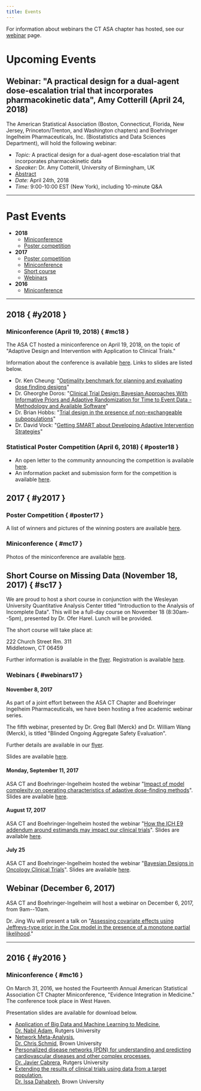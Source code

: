 ```yaml
---
title: Events
---
```


For information about webinars the CT ASA chapter has hosted, see our [webinar](webinars.html) page.

# Upcoming Events

## Webinar: "A practical design for a dual-agent dose-escalation trial that incorporates pharmacokinetic data", Amy Cotterill (April 24, 2018)

The American Statistical Association (Boston,
Connecticut, Florida, New Jersey, Princeton/Trenton, and Washington
chapters) and Boehringer Ingelheim Pharmaceuticals,
Inc. (Biostatistics and Data Sciences Department), will hold the following webinar:
 
* *Topic:* A practical design for a dual-agent dose-escalation trial that incorporates pharmacokinetic data
* *Speaker:* Dr. Amy Cotterill, University of Birmingham, UK
* [Abstract](media/webinars-asa-bi/Webinar-series-flyer---9---AmyCotterill.pdf)
* *Date:* April 24th, 2018
* *Time:* 9:00-10:00 EST (New York), including 10-minute Q&A

-----

# Past Events

* **2018**
    * [Miniconference](#mc18)
    * [Poster competition](#poster18)
* **2017**
    * [Poster competition](#poster17)
    * [Miniconference](#mc17)
    * [Short course](#sc17)
    * [Webinars](#webinars17)
* **2016**
    * [Miniconference](#mc16)
    
-----

## 2018 { #y2018 }

### Miniconference (April 19, 2018) { #mc18 }

The ASA CT hosted a miniconference on April 19, 2018, on the topic of
"Adaptive Design and Intervention with Application to Clinical
Trials."

Information about the conference is available
[here](media/Miniconference-Flyer-2018.docx). Links to slides are
listed below.


* Dr. Ken Cheung: "[Optimality benchmark for planning and evaluating dose finding designs](media/Miniconference18/cheung_benchmark.pptx)"
* Dr. Gheorghe Doros: "[Clinical Trial Design: Bayesian Approaches With Informative Priors and Adaptive Randomization for Time to Event Data - Methodology and Available Software](media/Miniconference18/Doros-PresentApr2018.pdf)"
* Dr. Brian Hobbs: "[Trial design in the presence of non-exchangeable subpopulations](media/Miniconference18/Hobbs_UConn-ASA2.pdf)"
* Dr. David Vock: "[Getting SMART about Developing Adaptive Intervention Strategies](media/Miniconference18/Vock_AIS_SMART_ASA_CT.pptx)"

### Statistical Poster Competition (April 6, 2018) { #poster18 }

* An open letter to the community announcing the competition is
  available [here](Poster-competition-email-2018.docx).
* An information packet and submission form for the competition is
  available [here](media/2018-Poster-Competition-Packet.pdf).
    
## 2017 { #y2017 }

### Poster Competition { #poster17 }

A list of winners and pictures of the winning posters are
available [here](posters17.html).

### Miniconference { #mc17 }

Photos of the miniconference are
available [here](miniconference17.html).

## Short Course on Missing Data (November 18, 2017) { #sc17 }

We are proud to host a short course in conjunction with the Wesleyan
University Quantitative Analysis Center titled "Introduction to the
Analysis of Incomplete Data". This will be a full-day course on
November 18 (8:30am--5pm), presented by Dr. Ofer Harel. Lunch
will be provided.

The short course will take place at:

222 Church Street Rm. 311<br />
Middletown, CT 06459

Further information is available in the
[flyer](media/ShortCourseFlyer-F17.pdf). Registration is available
[here](https://www.123signup.com/register?id=htndb).

### Webinars { #webinars17 }

#### November 8, 2017 

As part of a joint effort between the ASA CT Chapter and Boehringer
Ingelheim Pharmaceuticals, we have been hosting a free academic
webinar series.

The fifth webinar, presented by Dr. Greg Ball (Merck)
and Dr. William Wang (Merck), is titled "Blinded Ongoing Aggregate
Safety Evaluation".

Further details are available in our
[flyer](media/webinars/Webinar-series-flyer---5---Greg-Ball---William-Wang.pdf).

Slides are available [here](media/webinars/presentation-webinar5-Greg-Ball-and-William-Wang.pdf).

#### Monday, September 11, 2017

ASA CT and Boehringer-Ingelheim hosted the webinar "[Impact of model
   complexity on operating characteristics of adaptive dose-finding
   methods](media/webinars/Webinar_series_flyer_-_3_-_Alexia_Iasonos_-_Nolan_Wages.pdf)". Slides
   are available
   [here](media/webinars/presentation-webinar-Alxia_and_Nolan.pdf).

#### August 17, 2017

ASA CT and Boehringer-Ingelheim hosted the webinar "[How the ICH E9
   addendum around estimands may impact our clinical
   trials](media/webinars/Webinar_series_flyer_-_2_-_Frank_Bretz.pdf)". Slides
   are available
   [here](media/webinars/presentation-webinar-Frank_Bretz.pdf).

#### July 25
ASA CT and Boehringer-Ingelheim hosted the webinar "[Bayesian Designs
   in Oncology Clinical
   Trials](media/webinars/Webinar_series_flyer_-_1_-_Lili_Zhao.pdf)". Slides
   are available
   [here](media/webinars/presentation-webinar-Lili_Zhao.pdf).

## Webinar (December 6, 2017)

ASA CT and Boehringer-Ingelheim will host a webinar on December 6,
2017, from 9am--10am.

Dr. Jing Wu will present a talk on "[Assessing covariate effects using
Jeffreys-type prior in the Cox model in the presence of a monotone
partial likelihood](media/webinars/Webinar-series-flyer---6---Jing-Wu.pdf)."

-----

## 2016 { #y2016 }

### Miniconference { #mc16 }

On March 31, 2016, we hosted the Fourteenth Annual American
Statistical Association CT Chapter Miniconference, "Evidence
Integration in Medicine." The conference took place in West Haven.

Presentation slides are available for download below.

* [Application of Big Data and Machine Learning to Medicine](media/Dr.Adam-ASA-CT-presentation.pdf),<br />
  [Dr. Nabil Adam](http://www.business.rutgers.edu/faculty-research/directory/adam-nabil), Rutgers University
* [Network Meta-Analysis](media/Network2.pdf),<br />
  [Dr. Chris Schmid](https://vivo.brown.edu/display/cschmid), Brown University
* [Personalized disease networks (PDN) for understanding and predicting cardiovascular diseases and other complex processes](media/PDN-JC-Mar-31,-West-Heaven.pdf),<br />
  [Dr. Javier Cabrera](https://vivo.brown.edu/display/cschmid), Rutgers University
* [Extending the results of clinical trials using data from a target population](media/Dahabreh-Mar-31-2016.pdf),<br />
  [Dr. Issa Dahabreh](https://vivo.brown.edu/display/cschmid), Brown University

